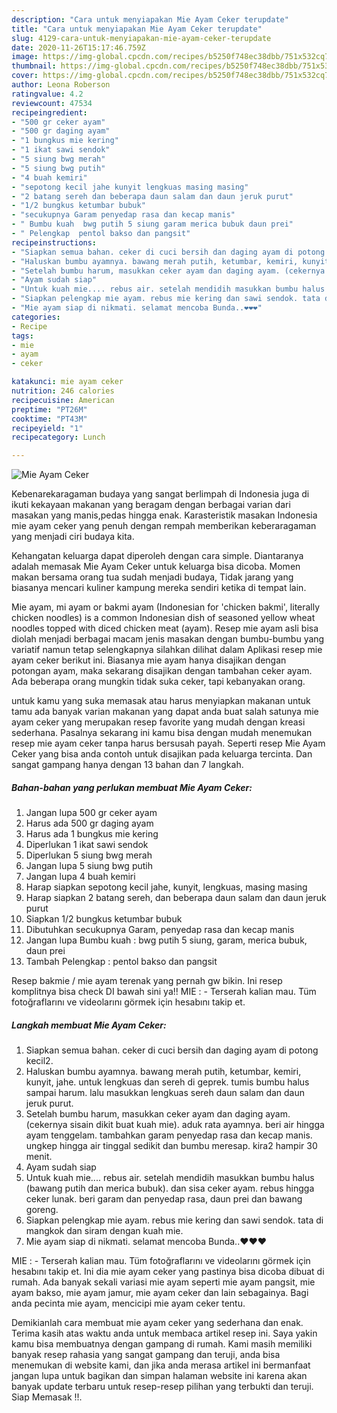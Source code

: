 ```yaml
---
description: "Cara untuk menyiapakan Mie Ayam Ceker terupdate"
title: "Cara untuk menyiapakan Mie Ayam Ceker terupdate"
slug: 4129-cara-untuk-menyiapakan-mie-ayam-ceker-terupdate
date: 2020-11-26T15:17:46.759Z
image: https://img-global.cpcdn.com/recipes/b5250f748ec38dbb/751x532cq70/mie-ayam-ceker-foto-resep-utama.jpg
thumbnail: https://img-global.cpcdn.com/recipes/b5250f748ec38dbb/751x532cq70/mie-ayam-ceker-foto-resep-utama.jpg
cover: https://img-global.cpcdn.com/recipes/b5250f748ec38dbb/751x532cq70/mie-ayam-ceker-foto-resep-utama.jpg
author: Leona Roberson
ratingvalue: 4.2
reviewcount: 47534
recipeingredient:
- "500 gr ceker ayam"
- "500 gr daging ayam"
- "1 bungkus mie kering"
- "1 ikat sawi sendok"
- "5 siung bwg merah"
- "5 siung bwg putih"
- "4 buah kemiri"
- "sepotong kecil jahe kunyit lengkuas masing masing"
- "2 batang sereh dan beberapa daun salam dan daun jeruk purut"
- "1/2 bungkus ketumbar bubuk"
- "secukupnya Garam penyedap rasa dan kecap manis"
- " Bumbu kuah  bwg putih 5 siung garam merica bubuk daun prei"
- " Pelengkap  pentol bakso dan pangsit"
recipeinstructions:
- "Siapkan semua bahan. ceker di cuci bersih dan daging ayam di potong kecil2."
- "Haluskan bumbu ayamnya. bawang merah putih, ketumbar, kemiri, kunyit, jahe. untuk lengkuas dan sereh di geprek. tumis bumbu halus sampai harum. lalu masukkan lengkuas sereh daun salam dan daun jeruk purut."
- "Setelah bumbu harum, masukkan ceker ayam dan daging ayam. (cekernya sisain dikit buat kuah mie). aduk rata ayamnya. beri air hingga ayam tenggelam. tambahkan garam penyedap rasa dan kecap manis. ungkep hingga air tinggal sedikit dan bumbu meresap. kira2 hampir 30 menit."
- "Ayam sudah siap"
- "Untuk kuah mie.... rebus air. setelah mendidih masukkan bumbu halus (bawang putih dan merica bubuk). dan sisa ceker ayam. rebus hingga ceker lunak. beri garam dan penyedap rasa, daun prei dan bawang goreng."
- "Siapkan pelengkap mie ayam. rebus mie kering dan sawi sendok. tata di mangkok dan siram dengan kuah mie."
- "Mie ayam siap di nikmati. selamat mencoba Bunda..❤❤❤"
categories:
- Recipe
tags:
- mie
- ayam
- ceker

katakunci: mie ayam ceker 
nutrition: 246 calories
recipecuisine: American
preptime: "PT26M"
cooktime: "PT43M"
recipeyield: "1"
recipecategory: Lunch

---
```



![Mie Ayam Ceker](https://img-global.cpcdn.com/recipes/b5250f748ec38dbb/751x532cq70/mie-ayam-ceker-foto-resep-utama.jpg)

Kebenarekaragaman budaya yang sangat berlimpah di Indonesia juga di ikuti kekayaan makanan yang beragam dengan berbagai varian dari masakan yang manis,pedas hingga enak. Karasteristik masakan Indonesia mie ayam ceker yang penuh dengan rempah memberikan keberaragaman yang menjadi ciri budaya kita.


Kehangatan keluarga dapat diperoleh dengan cara simple. Diantaranya adalah memasak Mie Ayam Ceker untuk keluarga bisa dicoba. Momen makan bersama orang tua sudah menjadi budaya, Tidak jarang yang biasanya mencari kuliner kampung mereka sendiri ketika di tempat lain.

Mie ayam, mi ayam or bakmi ayam (Indonesian for &#39;chicken bakmi&#39;, literally chicken noodles) is a common Indonesian dish of seasoned yellow wheat noodles topped with diced chicken meat (ayam). Resep mie ayam asli bisa diolah menjadi berbagai macam jenis masakan dengan bumbu-bumbu yang variatif namun tetap selengkapnya silahkan dilihat dalam Aplikasi resep mie ayam ceker berikut ini. Biasanya mie ayam hanya disajikan dengan potongan ayam, maka sekarang disajikan dengan tambahan ceker ayam. Ada beberapa orang mungkin tidak suka ceker, tapi kebanyakan orang.

untuk kamu yang suka memasak atau harus menyiapkan makanan untuk tamu ada banyak varian makanan yang dapat anda buat salah satunya mie ayam ceker yang merupakan resep favorite yang mudah dengan kreasi sederhana. Pasalnya sekarang ini kamu bisa dengan mudah menemukan resep mie ayam ceker tanpa harus bersusah payah.
Seperti resep Mie Ayam Ceker yang bisa anda contoh untuk disajikan pada keluarga tercinta. Dan sangat gampang hanya dengan 13 bahan dan 7 langkah.


<!--inarticleads1-->

##### Bahan-bahan yang perlukan membuat Mie Ayam Ceker:

1. Jangan lupa 500 gr ceker ayam
1. Harus ada 500 gr daging ayam
1. Harus ada 1 bungkus mie kering
1. Diperlukan 1 ikat sawi sendok
1. Diperlukan 5 siung bwg merah
1. Jangan lupa 5 siung bwg putih
1. Jangan lupa 4 buah kemiri
1. Harap siapkan sepotong kecil jahe, kunyit, lengkuas, masing masing
1. Harap siapkan 2 batang sereh, dan beberapa daun salam dan daun jeruk purut
1. Siapkan 1/2 bungkus ketumbar bubuk
1. Dibutuhkan secukupnya Garam, penyedap rasa dan kecap manis
1. Jangan lupa  Bumbu kuah : bwg putih 5 siung, garam, merica bubuk, daun prei
1. Tambah  Pelengkap : pentol bakso dan pangsit


Resep bakmie / mie ayam terenak yang pernah gw bikin. Ini resep komplitnya bisa check DI bawah sini ya!! MIE : - Terserah kalian mau. Tüm fotoğraflarını ve videolarını görmek için hesabını takip et. 

<!--inarticleads2-->

##### Langkah membuat  Mie Ayam Ceker:

1. Siapkan semua bahan. ceker di cuci bersih dan daging ayam di potong kecil2.
1. Haluskan bumbu ayamnya. bawang merah putih, ketumbar, kemiri, kunyit, jahe. untuk lengkuas dan sereh di geprek. tumis bumbu halus sampai harum. lalu masukkan lengkuas sereh daun salam dan daun jeruk purut.
1. Setelah bumbu harum, masukkan ceker ayam dan daging ayam. (cekernya sisain dikit buat kuah mie). aduk rata ayamnya. beri air hingga ayam tenggelam. tambahkan garam penyedap rasa dan kecap manis. ungkep hingga air tinggal sedikit dan bumbu meresap. kira2 hampir 30 menit.
1. Ayam sudah siap
1. Untuk kuah mie.... rebus air. setelah mendidih masukkan bumbu halus (bawang putih dan merica bubuk). dan sisa ceker ayam. rebus hingga ceker lunak. beri garam dan penyedap rasa, daun prei dan bawang goreng.
1. Siapkan pelengkap mie ayam. rebus mie kering dan sawi sendok. tata di mangkok dan siram dengan kuah mie.
1. Mie ayam siap di nikmati. selamat mencoba Bunda..❤❤❤


MIE : - Terserah kalian mau. Tüm fotoğraflarını ve videolarını görmek için hesabını takip et. Ini dia mie ayam ceker yang pastinya bisa dicoba dibuat di rumah. Ada banyak sekali variasi mie ayam seperti mie ayam pangsit, mie ayam bakso, mie ayam jamur, mie ayam ceker dan lain sebagainya. Bagi anda pecinta mie ayam, mencicipi mie ayam ceker tentu. 

Demikianlah cara membuat mie ayam ceker yang sederhana dan enak. Terima kasih atas waktu anda untuk membaca artikel resep ini. Saya yakin kamu bisa membuatnya dengan gampang di rumah. Kami masih memiliki banyak resep rahasia yang sangat gampang dan teruji, anda bisa menemukan di website kami, dan jika anda merasa artikel ini bermanfaat jangan lupa untuk bagikan dan simpan halaman website ini karena akan banyak update terbaru untuk resep-resep pilihan yang terbukti dan teruji. Siap Memasak !!. 
